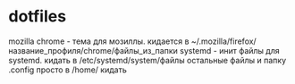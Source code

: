# dotfiles
mozilla chrome - тема для мозиллы. кидается в ~/.mozilla/firefox/название_профиля/chrome/файлы_из_папки
systemd - инит файлы для systemd. кидать в /etc/systemd/system/файлы
остальные файлы и папку .config просто в /home/ кидать
